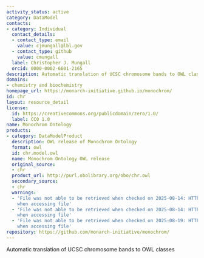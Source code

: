 ```yaml
---
activity_status: active
category: DataModel
contacts:
- category: Individual
  contact_details:
  - contact_type: email
    value: cjmungall@lbl.gov
  - contact_type: github
    value: cmungall
  label: Christopher J. Mungall
  orcid: 0000-0002-6601-2165
description: Automatic translation of UCSC chromosome bands to OWL classes
domains:
- chemistry and biochemistry
homepage_url: https://monarch-initiative.github.io/monochrom/
id: chr
layout: resource_detail
license:
  id: https://creativecommons.org/publicdomain/zero/1.0/
  label: CC0 1.0
name: Monochrom Ontology
products:
- category: DataModelProduct
  description: OWL release of Monochrom Ontology
  format: owl
  id: chr.model.owl
  name: Monochrom Ontology OWL release
  original_source:
  - chr
  product_url: http://purl.obolibrary.org/obo/chr.owl
  secondary_source:
  - chr
  warnings:
  - 'File was not able to be retrieved when checked on 2025-08-14: HTTP 502 error
    when accessing file'
  - 'File was not able to be retrieved when checked on 2025-08-14: HTTP 404 error
    when accessing file'
  - 'File was not able to be retrieved when checked on 2025-08-19: HTTP 404 error
    when accessing file'
repository: https://github.com/monarch-initiative/monochrom/
---
```

Automatic translation of UCSC chromosome bands to OWL classes